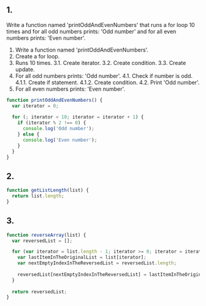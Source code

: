## 1.

Write a function named 'printOddAndEvenNumbers' that runs a for loop 10 times and for all odd numbers prints: 'Odd number' and for all even numbers prints: 'Even number'.

1. Write a function named 'printOddAndEvenNumbers'.
2. Create a for loop.
3. Runs 10 times.
  3.1. Create iterator.
  3.2. Create condition.
  3.3. Create update.
4. For all odd numbers prints: 'Odd number'.
  4.1. Check if number is odd.
    4.1.1. Create if statement.
    4.1.2. Create condition.
  4.2. Print 'Odd number'.
5. For all even numbers prints: 'Even number'.

```js
function printOddAndEvenNumbers() {
  var iterator = 0;
  
  for (; iterator < 10; iterator = iterator + 1) {
    if (iterator % 2 !== 0) {
      console.log('Odd number');
    } else {
      console.log('Even number');
    }
  }
}
```

## 2.

```js
function getListLength(list) {
  return list.length;
}
```

## 3.

```js
function reverseArray(list) {
  var reversedList = [];

  for (var iterator = list.length - 1; iterator >= 0; iterator = iterator - 1) {
    var lastItemInTheOriginalList = list[iterator];
    var nextEmptyIndexInTheReversedList = reversedList.length;    
    
    reversedList[nextEmptyIndexInTheReversedList] = lastItemInTheOriginalList;
  }
  
  return reversedList;
}
```